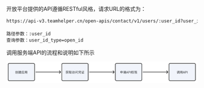 

开放平台提供的API遵循RESTful风格，请求URL的格式为：

```HTML
https://api-v3.teamhelper.cn/open-apis/contact/v1/users/:user_id?user_id_type=open_id

路径参数：:user_id
查询参数：user_id_type=open_id
```

调用服务端API的流程和说明如下所示

![image-20250124022630852](calling-process.assets/image-20250124022630852.png)